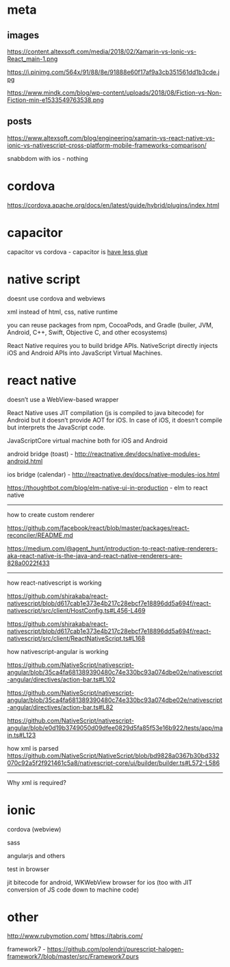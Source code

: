 # meta

## images

https://content.altexsoft.com/media/2018/02/Xamarin-vs-Ionic-vs-React_main-1.png

https://i.pinimg.com/564x/91/88/8e/91888e60f17af9a3cb351561dd1b3cde.jpg

https://www.mindk.com/blog/wp-content/uploads/2018/08/Fiction-vs-Non-Fiction-min-e1533549763538.png

## posts

https://www.altexsoft.com/blog/engineering/xamarin-vs-react-native-vs-ionic-vs-nativescript-cross-platform-mobile-frameworks-comparison/

snabbdom with ios - nothing

# cordova

https://cordova.apache.org/docs/en/latest/guide/hybrid/plugins/index.html


# capacitor

capacitor vs cordova - capacitor is [have less glue](https://www.youtube.com/watch?v=9SMDqWam_B0)

# native script

doesnt use cordova and webviews

xml instead of html, css, native runtime

you can reuse packages from npm, CocoaPods, and Gradle (builer, JVM, Android, C++, Swift, Objective C, and other ecosystems)

React Native requires you to build bridge APIs. NativeScript directly injects iOS and Android APIs into JavaScript Virtual Machines.

# react native

doesn’t use a WebView-based wrapper

React Native uses JIT compilation (js is compiled to java bitecode) for Android but it doesn’t provide AOT for iOS. In case of iOS, it doesn’t compile but interprets the JavaScript code.

JavaScriptCore virtual machine both for iOS and Android


android bridge (toast) - http://reactnative.dev/docs/native-modules-android.html

ios bridge (calendar) - http://reactnative.dev/docs/native-modules-ios.html

https://thoughtbot.com/blog/elm-native-ui-in-production - elm to react native

------------

how to create custom renderer

https://github.com/facebook/react/blob/master/packages/react-reconciler/README.md

https://medium.com/@agent_hunt/introduction-to-react-native-renderers-aka-react-native-is-the-java-and-react-native-renderers-are-828a0022f433

------------

how react-nativescript is working

https://github.com/shirakaba/react-nativescript/blob/d617cab1e373e4b217c28ebcf7e18896dd5a694f/react-nativescript/src/client/HostConfig.ts#L456-L469

https://github.com/shirakaba/react-nativescript/blob/d617cab1e373e4b217c28ebcf7e18896dd5a694f/react-nativescript/src/client/ReactNativeScript.ts#L168

how nativescript-angular is working

https://github.com/NativeScript/nativescript-angular/blob/35ca4fa681389390480c74e330bc93a074dbe02e/nativescript-angular/directives/action-bar.ts#L102

https://github.com/NativeScript/nativescript-angular/blob/35ca4fa681389390480c74e330bc93a074dbe02e/nativescript-angular/directives/action-bar.ts#L82

https://github.com/NativeScript/nativescript-angular/blob/e0d19b3749050d09dfee0829d5fa85f53e16b922/tests/app/main.ts#L123


how xml is parsed https://github.com/NativeScript/NativeScript/blob/bd9828a0367b30bd332070c92a5f2f921461c5a8/nativescript-core/ui/builder/builder.ts#L572-L586

------------

Why xml is required?

# ionic

cordova (webview)

sass

angularjs and others

test in browser

jit bitecode for android, WKWebView browser for ios (too with JIT conversion of JS code down to machine code)

# other
http://www.rubymotion.com/
https://tabris.com/

framework7 - https://github.com/polendri/purescript-halogen-framework7/blob/master/src/Framework7.purs
